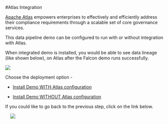 #Atlas Integration

[Apache Atlas](http://www.hortonworks.com/hadoop/atlas) empowers enterprises to effectively and efficiently address their compliance requirements through a scalable set of core governance services.

This data pipeline demo can be configured to run with or without integration with Atlas. 

When integrated demo is installed, you would be able to see data lineage (like shown below), on Atlas after the Falcon demo runs successfully. 

<img src="https://raw.githubusercontent.com/sainib/hadoop-data-pipeline/master/READMEs/imgs/lineage.png">

Choose the deployment option - 

* [Install Demo WITH Atlas configuration](https://github.com/sainib/hadoop-data-pipeline/blob/master/READMEs/4_ENABLE_ATLAS.md)

* [Install Demo WITHOUT Atlas configuration](https://github.com/sainib/hadoop-data-pipeline/blob/master/READMEs/5b_INSTALL_OPTIONS.md)


If you could like to go back to the previous step, click on the link below. 

&nbsp;&nbsp;&nbsp;&nbsp;[<img src="https://raw.githubusercontent.com/sainib/hadoop-data-pipeline/master/READMEs/imgs/prev.jpg">](https://github.com/sainib/hadoop-data-pipeline/blob/master/READMEs/2_DEMO_CODE.md)